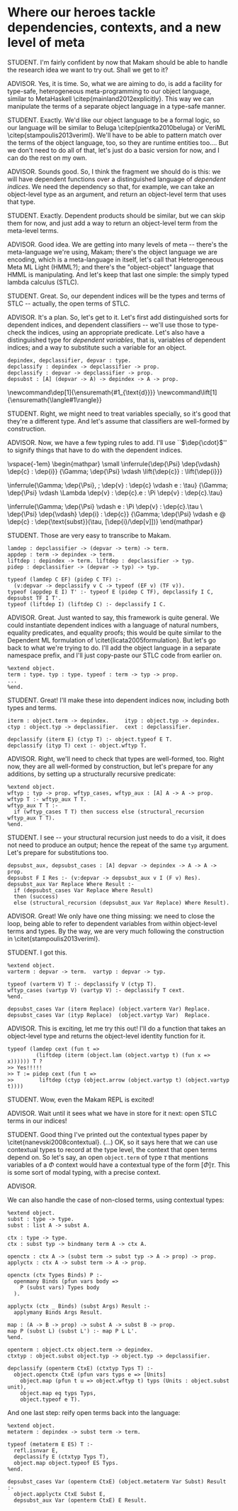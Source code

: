 # Where our heroes tackle dependencies, contexts, and a new level of meta

<!--
```makam
%use "05-type-synonyms".
```
-->

STUDENT. I'm fairly confident by now that Makam should be able to handle the research idea
we want to try out. Shall we get to it?

ADVISOR. Yes, it is time. So, what we are aiming to do, is add a facility for type-safe, heterogeneous meta-programming to our object language, similar to MetaHaskell \citep{mainland2012explicitly}. This way we can manipulate the terms of a separate object language in a type-safe manner.

STUDENT. Exactly. We'd like our object language to be a formal logic, so our language will
be similar to Beluga \citep{pientka2010beluga} or VeriML
\citep{stampoulis2013veriml}. We'll have to be able to pattern match over the terms of the
object language, too, so they are runtime entities too.... But we don't need to do all of
that, let's just do a basic version for now, and I can do the rest on my own.

ADVISOR. Sounds good. So, I think the fragment we should do is this: we will have
dependent functions over a distinguished language of *dependent indices*. We need the
dependency so that, for example, we can take an object-level type as an argument, and
return an object-level term that uses that type.

STUDENT. Exactly. Dependent products should be similar, but we can skip them for now, and just add a way to return an object-level term from the meta-level terms.

ADVISOR. Good idea. We are getting into many levels of meta -- there's the meta-language
we're using, Makam; there's the object language we are encoding, which is a meta-language
in itself, let's call that Heterogeneous Meta ML Light (HMML?); and there's the
"object-object" language that HMML is manipulating. And let's keep that last one simple: the simply typed lambda calculus (STLC).

STUDENT. Great. So, our dependent indices will be the types and terms of STLC -- actually, the open terms of STLC.

ADVISOR. It's a plan. So, let's get to it. Let's first add distinguished sorts for dependent indices, and dependent classifiers -- we'll use those to type-check the indices, using an appropriate predicate. Let's also have a distinguished type for *dependent variables*, that is, variables of dependent indices; and a way to substitute such a variable for an object.

```makam
depindex, depclassifier, depvar : type.
depclassify : depindex -> depclassifier -> prop.
depclassify : depvar -> depclassifier -> prop.
depsubst : [A] (depvar -> A) -> depindex -> A -> prop.
```

\newcommand\dep[1]{\ensuremath{#1_{\text{d}}}}
\newcommand\lift[1]{\ensuremath{\langle#1\rangle}}

STUDENT. Right, we might need to treat variables specially, so it's good that they're a different type. And let's assume that classifiers are well-formed by construction. 

ADVISOR. Now, we have a few typing rules to add. I'll use ``$\dep{\cdot}$'' to signify things that have to do with the dependent indices.

\vspace{-1em}
\begin{mathpar}
\small
\inferrule{\dep{\Psi} \dep{\vdash} \dep{c} : \dep{i}}
          {\Gamma; \dep{\Psi} \vdash \lift{\dep{c}} : \lift{\dep{i}}}

\inferrule{\Gamma; \dep{\Psi}, \; \dep{v} : \dep{c} \vdash e : \tau}
          {\Gamma; \dep{\Psi} \vdash \Lambda \dep{v} : \dep{c}.e : \Pi \dep{v} : \dep{c}.\tau}

\inferrule{\Gamma; \dep{\Psi} \vdash e : \Pi \dep{v} : \dep{c}.\tau \\ \dep{\Psi} \dep{\vdash} \dep{i} : \dep{c}}
          {\Gamma; \dep{\Psi} \vdash e @ \dep{c} : \dep{\text{subst}}(\tau, [\dep{i}/\dep[v]])}
\end{mathpar}

STUDENT. Those are very easy to transcribe to Makam.

```makam
lamdep : depclassifier -> (depvar -> term) -> term.
appdep : term -> depindex -> term.
liftdep : depindex -> term. liftdep : depclassifier -> typ.
pidep : depclassifier -> (depvar -> typ) -> typ.

typeof (lamdep C EF) (pidep C TF) :-
  (v:depvar -> depclassify v C -> typeof (EF v) (TF v)).
typeof (appdep E I) T' :- typeof E (pidep C TF), depclassify I C, depsubst TF I T'.
typeof (liftdep I) (liftdep C) :- depclassify I C.
```

ADVISOR. Great. Just wanted to say, this framework is quite general. We could instantiate dependent indices with a language of natural numbers, equality predicates, and equality proofs; this would be quite similar to the Dependent ML formulation of \citet{licata2005formulation}. But let's go back to what we're trying to do. I'll add the object language in a separate namespace prefix, and I'll just copy-paste our STLC code from earlier on.

```
%extend object.
term : type. typ : type. typeof : term -> typ -> prop.
...
%end.
```

<!--
We don't have to copy-paste the code, we can import the previous file into a separate namespace. But let's add natural numbers too.

```makam
%import "01-base-language" as object.
%extend object.
nat : typ. zero : term. succ : term -> term.
typeof zero nat.
typeof (succ N) nat :- typeof N nat.
eval zero zero.
eval (succ E) (succ V) :- eval E V.
%end.
```
-->

<!-- flipped order in the narrative, we need to declare `wftyp` first.
```makam
%extend object.
wftyp : typ -> prop. wftyp_cases, wftyp_aux : [A] A -> A -> prop.
%end.
```
-->

STUDENT. Great! I'll make these into dependent indices now, including both types and terms.

```makam
iterm : object.term -> depindex.     ityp : object.typ -> depindex.
ctyp : object.typ -> depclassifier.  cext : depclassifier.

depclassify (iterm E) (ctyp T) :- object.typeof E T.
depclassify (ityp T) cext :- object.wftyp T.
```

ADVISOR. Right, we'll need to check that types are well-formed, too. Right now, they are all well-formed by construction, but let's prepare for any additions, by setting up a structurally recursive predicate:

```makam
%extend object.
wftyp : typ -> prop. wftyp_cases, wftyp_aux : [A] A -> A -> prop.
wftyp T :- wftyp_aux T T.
wftyp_aux T T :-
  if (wftyp_cases T T) then success else (structural_recursion wftyp_aux T T).
%end.
```

STUDENT. I see -- your structural recursion just needs to do a visit, it does not need to produce an output; hence the repeat of the same `typ` argument. Let's prepare for substitutions too.

```makam
depsubst_aux, depsubst_cases : [A] depvar -> depindex -> A -> A -> prop.
depsubst F I Res :- (v:depvar -> depsubst_aux v I (F v) Res).
depsubst_aux Var Replace Where Result :-
  if (depsubst_cases Var Replace Where Result)
  then (success)
  else (structural_recursion (depsubst_aux Var Replace) Where Result).
```

ADVISOR. Great! We only have one thing missing: we need to close the loop, being able to refer to dependent variables from within object-level terms and types. By the way, we are very much following the construction in \citet{stampoulis2013veriml}.

STUDENT. I got this.

```makam
%extend object.
varterm : depvar -> term.  vartyp : depvar -> typ.

typeof (varterm V) T :- depclassify V (ctyp T).
wftyp_cases (vartyp V) (vartyp V) :- depclassify T cext.
%end.

depsubst_cases Var (iterm Replace) (object.varterm Var) Replace.
depsubst_cases Var (ityp Replace)  (object.vartyp Var)  Replace.
```

ADVISOR. This is exciting, let me try this out! I'll do a function that takes an
object-level type and returns the object-level identity function for it.

```makam
typeof (lamdep cext (fun t =>
         (liftdep (iterm (object.lam (object.vartyp t) (fun x => x)))))) T ?
>> Yes!!!!!
>> T := pidep cext (fun t =>
>>        liftdep (ctyp (object.arrow (object.vartyp t) (object.vartyp t))))
```

STUDENT. Wow, even the Makam REPL is excited!

ADVISOR. Wait until it sees what we have in store for it next: open STLC terms in our
indices!

STUDENT. Good thing I've printed out the contextual types paper by
\citet{nanevski2008contextual}. (...) OK, so it says here that we can use contextual types
to record at the type level, the context that open terms depend on. So let's say, an open
`object.term` of type $\tau$ that mentions variables of a $\Phi$ context would have a
contextual type of the form $[\Phi] \tau$. This is some sort of modal typing, with a precise context.

ADVISOR. 

We can also handle the case of non-closed terms, using contextual types:
```makam
%extend object.
subst : type -> type.
subst : list A -> subst A.

ctx : type -> type.
ctx : subst typ -> bindmany term A -> ctx A.

openctx : ctx A -> (subst term -> subst typ -> A -> prop) -> prop.
applyctx : ctx A -> subst term -> A -> prop.

openctx (ctx Types Binds) P :-
  openmany Binds (pfun vars body =>
    P (subst vars) Types body
  ).

applyctx (ctx _ Binds) (subst Args) Result :-
  applymany Binds Args Result.

map : (A -> B -> prop) -> subst A -> subst B -> prop.
map P (subst L) (subst L') :- map P L L'.
%end.

openterm : object.ctx object.term -> depindex.
ctxtyp : object.subst object.typ -> object.typ -> depclassifier.

depclassify (openterm CtxE) (ctxtyp Typs T) :-
  object.openctx CtxE (pfun vars typs e => [Units]
    object.map (pfun t u => object.wftyp t) typs (Units : object.subst unit),
    object.map eq typs Typs,
    object.typeof e T).
```

And one last step: reify open terms back into the language:

```makam
%extend object.
metaterm : depindex -> subst term -> term.

typeof (metaterm E ES) T :-
  refl.isnvar E,
  depclassify E (ctxtyp Typs T),
  object.map object.typeof ES Typs.
%end.

depsubst_cases Var (openterm CtxE) (object.metaterm Var Subst) Result :-
  object.applyctx CtxE Subst E,
  depsubst_aux Var (openterm CtxE) E Result.
```

<!--

Here is the final example program.

```makam
(eq _FUNCTION
  (lamdep ext (fun t1 =>
    (lamdep ext (fun t2 =>
    (lamdep (ctxtyp (object.subst [object.metatyp t1]) (object.metatyp t2)) (fun x_e =>
    (packdep (openterm (object.ctx (object.subst []) (bindbase (object.lam _ (fun x =>
      object.tuple [object.metaterm x_e #SUBST, object.intconst 5]
    ))))) (tuple []) (fun _ => product [])))))))),
 typeof _FUNCTION FUNCTION_TYPE,

 typeof 
  (appdep (appdep 
    _FUNCTION 
    (typ object.tint)) 
    (typ (object.product [object.tint])))
 APPLIED_TYPE) ?
>> Yes:
>> SUBST := fun t1 t2 x_e x => subst (cons x nil),
>> FUNCTION_TYPE :=
>>  pidep ext (fun t1 =>
>>  pidep ext (fun t2 =>
>>  pidep (ctxtyp (object.subst (cons (object.metatyp t1) nil)) (object.metatyp t2))
>>  (fun x_e =>
>>    sigdep 
>>      (ctxtyp (subst nil) 
>>       (arrow
>>         (object.metatyp t1)
>>         (product (cons (object.metatyp t2) (cons tint nil)))))
>>     (fun _ => product nil)))),
>> APPLIED_TYPE :=
>>  pidep (ctxtyp
>>    (object.subst (cons object.tint nil))
>>    (object.product (cons object.tint nil)))
>>  (fun x_e =>
>>    sigdep (ctxtyp
>>      (subst nil)
>>      (arrow
>>        object.tint
>>        (product (cons (object.product (cons object.tint nil)) (cons tint nil)))))
>>    (fun _ => product nil))
```

Note that we can infer both the type of the lambda abstraction and the substitution
itself. Getting to that point in the VeriML implementation took months!

Mention that adding polymorphic contexts and dependent pattern matching as in VeriML is
also possible, but we won't show it here.
-->
